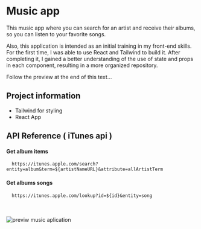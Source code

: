 # Music app


This music app where you can search for an artist and receive their albums, so you can listen to your favorite songs.

Also, this application is intended as an initial training in my front-end skills. For the first time, I was able to use React and Tailwind to build it. After completing it, I gained a better understanding of the use of state and props in each component, resulting in a more organized repository.

Follow the preview at the end of this text...

## Project information

- Tailwind for styling
- React App

## API Reference ( iTunes api )

#### Get album items 

```http
  https://itunes.apple.com/search?entity=album&term=${artistNameURL}&attribute=allArtistTerm
```

#### Get albums songs

```http
  https://itunes.apple.com/lookup?id=${id}&entity=song
```
\
\
![previw music aplication](./src/assets/Desktop-Recording-June-11_-2023-12_10-PM.gif)